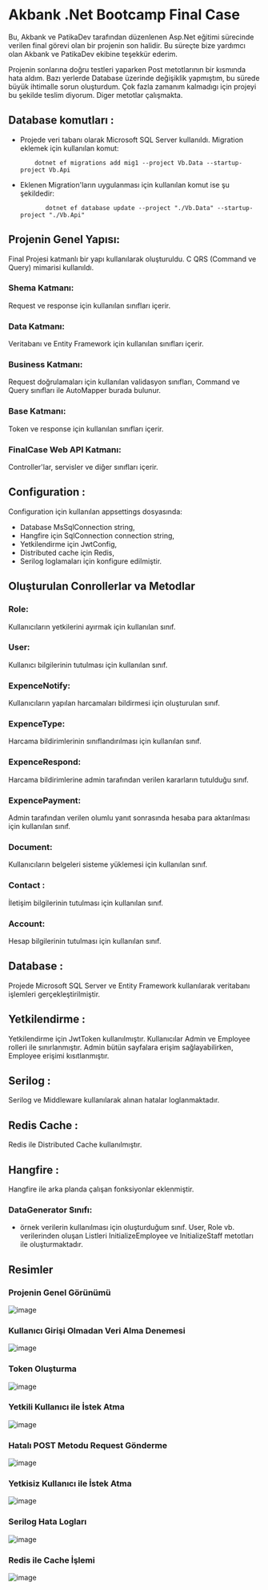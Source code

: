 
# Akbank .Net Bootcamp Final Case

Bu, Akbank ve PatikaDev tarafından düzenlenen Asp.Net eğitimi sürecinde verilen final görevi olan bir projenin son halidir. Bu süreçte bize yardımcı olan Akbank ve PatikaDev ekibine teşekkür ederim.

Projenin sonlarına doğru testleri yaparken Post metotlarının bir kısmında hata aldım. Bazı yerlerde Database üzerinde değişiklik yapmıştım, bu sürede büyük ihtimalle sorun oluşturdum. Çok fazla zamanım kalmadıgı için projeyi bu şekilde teslim diyorum. Diger metotlar çalışmakta. 

## Database komutları :
- Projede veri tabanı olarak Microsoft SQL Server kullanıldı. Migration eklemek için kullanılan komut:
    ```
        dotnet ef migrations add mig1 --project Vb.Data --startup-project Vb.Api
    ```
-  Eklenen Migration'ların uygulanması için kullanılan komut ise şu şekildedir:
    ```
           dotnet ef database update --project "./Vb.Data" --startup-project "./Vb.Api"
    ```
## Projenin Genel Yapısı: 
Final Projesi katmanlı bir yapı kullanılarak oluşturuldu. C QRS (Command ve Query) mimarisi kullanıldı.
### Shema Katmanı:
Request ve response için kullanılan sınıfları içerir.
### Data Katmanı:
 Veritabanı ve Entity Framework için kullanılan sınıfları içerir.
### Business  Katmanı:
Request doğrulamaları için kullanılan validasyon sınıfları, Command ve Query sınıfları ile AutoMapper burada bulunur.
### Base  Katmanı:
 Token ve response için kullanılan sınıfları içerir.
### FinalCase Web API Katmanı: 
 Controller'lar, servisler ve diğer sınıfları içerir.

## Configuration :
Configuration için kullanılan appsettings dosyasında:
-   Database MsSqlConnection string,
-   Hangfire için SqlConnection connection string,
-   Yetkilendirme için JwtConfig,
-   Distributed cache için Redis,
-   Serilog loglamaları için konfigure edilmiştir.

## Oluşturulan Conrollerlar va Metodlar
### Role: 
Kullanıcıların yetkilerini ayırmak için kullanılan sınıf.
### User: 
Kullanıcı bilgilerinin tutulması için kullanılan sınıf.
### ExpenceNotify: 
Kullanıcıların yapılan harcamaları bildirmesi için oluşturulan sınıf.
### ExpenceType: 
Harcama bildirimlerinin sınıflandırılması için kullanılan sınıf.
### ExpenceRespond: 
Harcama bildirimlerine admin tarafından verilen kararların tutulduğu sınıf.
### ExpencePayment: 
Admin tarafından verilen olumlu yanıt sonrasında hesaba para aktarılması için kullanılan sınıf.
### Document: 
Kullanıcıların belgeleri sisteme yüklemesi için kullanılan sınıf.
### Contact : 
 İletişim bilgilerinin tutulması için kullanılan sınıf.
### Account: 
Hesap bilgilerinin tutulması için kullanılan sınıf.


## Database : 
Projede Microsoft SQL Server ve Entity Framework kullanılarak veritabanı işlemleri gerçekleştirilmiştir.

## Yetkilendirme : 
Yetkilendirme için JwtToken kullanılmıştır. Kullanıcılar Admin ve Employee rolleri ile sınırlanmıştır. Admin bütün sayfalara erişim sağlayabilirken, Employee erişimi kısıtlanmıştır.

## Serilog : 
Serilog ve Middleware kullanılarak alınan hatalar loglanmaktadır.

## Redis Cache :
Redis ile Distributed Cache kullanılmıştır.


## Hangfire :
Hangfire ile arka planda çalışan fonksiyonlar eklenmiştir.

### DataGenerator Sınıfı:
- örnek verilerin kullanılması için oluşturduğum sınıf. User, Role vb. verilerinden oluşan Listleri InitializeEmployee ve InitializeStaff metotları ile oluşturmaktadır.

## Resimler
### Projenin Genel Görünümü
![image](images/1.jpg)
### Kullanıcı Girişi Olmadan Veri Alma Denemesi
![image](images/2.jpg)
### Token Oluşturma
![image](images/3.jpg)
### Yetkili Kullanıcı ile İstek Atma
![image](images/4.jpg)
### Hatalı POST Metodu Request Gönderme
![image](images/5.jpg)
### Yetkisiz Kullanıcı ile İstek Atma
![image](images/6.jpg)
### Serilog Hata Logları
![image](images/7.jpg)
### Redis ile Cache İşlemi
![image](images/8.jpg)
